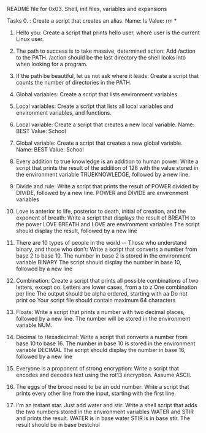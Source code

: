 README file for 0x03. Shell, init files, variables and expansions

Tasks
0. <o>: Create a script that creates an alias.
		Name: ls
		Value: rm *

1. Hello you: Create a script that prints hello user, where user is the current Linux user.

2. The path to success is to take massive, determined action: Add /action to the PATH. /action should be the last directory the shell looks into when looking for a program.

3. If the path be beautiful, let us not ask where it leads: Create a script that counts the number of directories in the PATH.

4. Global variables: Create a script that lists environment variables.

5. Local variables: Create a script that lists all local variables and environment variables, and functions.

6. Local variable: Create a script that creates a new local variable.
		Name: BEST
		Value: School

7. Global variable: Create a script that creates a new global variable.
		Name: BEST
		Value: School

8. Every addition to true knowledge is an addition to human power: Write a script that prints the result of the addition of 128 with the value stored in the environment variable TRUEKNOWLEDGE, followed by a new line.

9. Divide and rule: Write a script that prints the result of POWER divided by DIVIDE, followed by a new line.
		POWER and DIVIDE are environment variables

10. Love is anterior to life, posterior to death, initial of creation, and the exponent of breath: Write a script that displays the result of BREATH to the power LOVE
		BREATH and LOVE are environment variables
		The script should display the result, followed by a new line

11. There are 10 types of people in the world -- Those who understand binary, and those who don't: Write a script that converts a number from base 2 to base 10.
		The number in base 2 is stored in the environment variable BINARY
		The script should display the number in base 10, followed by a new line

12. Combination: Create a script that prints all possible combinations of two letters, except oo.
		Letters are lower cases, from a to z
		One combination per line
		The output should be alpha ordered, starting with aa
		Do not print oo
		Your script file should contain maximum 64 characters

13. Floats: Write a script that prints a number with two decimal places, followed by a new line.
		The number will be stored in the environment variable NUM.

14. Decimal to Hexadecimal: Write a script that converts a number from base 10 to base 16.
		The number in base 10 is stored in the environment variable DECIMAL
		The script should display the number in base 16, followed by a new line

15. Everyone is a proponent of strong encryption: Write a script that encodes and decodes text using the rot13 encryption. Assume ASCII.

16. The eggs of the brood need to be an odd number: Write a script that prints every other line from the input, starting with the first line.

17. I'm an instant star. Just add water and stir: Write a shell script that adds the two numbers stored in the environment variables WATER and STIR and prints the result.
		WATER is in base water
		STIR is in base stir.
		The result should be in base bestchol
